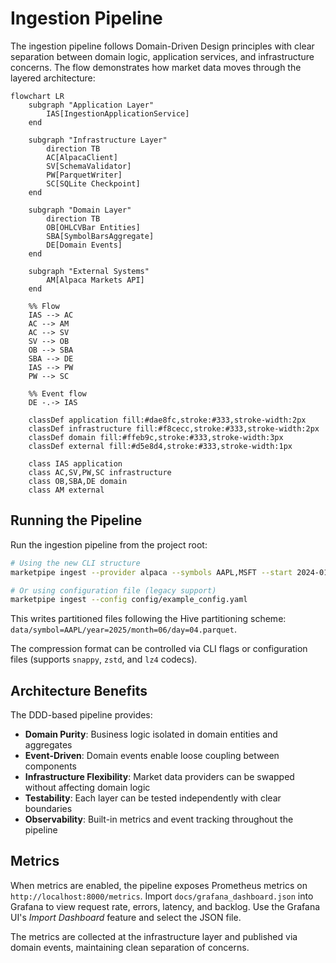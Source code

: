 # Ingestion Pipeline

The ingestion pipeline follows Domain-Driven Design principles with clear separation
between domain logic, application services, and infrastructure concerns. The flow
demonstrates how market data moves through the layered architecture:

```mermaid
flowchart LR
    subgraph "Application Layer"
        IAS[IngestionApplicationService]
    end

    subgraph "Infrastructure Layer"
        direction TB
        AC[AlpacaClient]
        SV[SchemaValidator]
        PW[ParquetWriter]
        SC[SQLite Checkpoint]
    end

    subgraph "Domain Layer"
        direction TB
        OB[OHLCVBar Entities]
        SBA[SymbolBarsAggregate]
        DE[Domain Events]
    end

    subgraph "External Systems"
        AM[Alpaca Markets API]
    end

    %% Flow
    IAS --> AC
    AC --> AM
    AC --> SV
    SV --> OB
    OB --> SBA
    SBA --> DE
    IAS --> PW
    PW --> SC

    %% Event flow
    DE -.-> IAS

    classDef application fill:#dae8fc,stroke:#333,stroke-width:2px
    classDef infrastructure fill:#f8cecc,stroke:#333,stroke-width:2px
    classDef domain fill:#ffeb9c,stroke:#333,stroke-width:3px
    classDef external fill:#d5e8d4,stroke:#333,stroke-width:1px

    class IAS application
    class AC,SV,PW,SC infrastructure
    class OB,SBA,DE domain
    class AM external
```

## Running the Pipeline

Run the ingestion pipeline from the project root:

```bash
# Using the new CLI structure
marketpipe ingest --provider alpaca --symbols AAPL,MSFT --start 2024-01-01 --end 2024-01-02

# Or using configuration file (legacy support)
marketpipe ingest --config config/example_config.yaml
```

This writes partitioned files following the Hive partitioning scheme:
`data/symbol=AAPL/year=2025/month=06/day=04.parquet`.

The compression format can be controlled via CLI flags or configuration files
(supports `snappy`, `zstd`, and `lz4` codecs).

## Architecture Benefits

The DDD-based pipeline provides:

- **Domain Purity**: Business logic isolated in domain entities and aggregates
- **Event-Driven**: Domain events enable loose coupling between components
- **Infrastructure Flexibility**: Market data providers can be swapped without affecting domain logic
- **Testability**: Each layer can be tested independently with clear boundaries
- **Observability**: Built-in metrics and event tracking throughout the pipeline

## Metrics

When metrics are enabled, the pipeline exposes Prometheus metrics on
`http://localhost:8000/metrics`. Import `docs/grafana_dashboard.json` into
Grafana to view request rate, errors, latency, and backlog. Use the Grafana
UI's *Import Dashboard* feature and select the JSON file.

The metrics are collected at the infrastructure layer and published via
domain events, maintaining clean separation of concerns.
